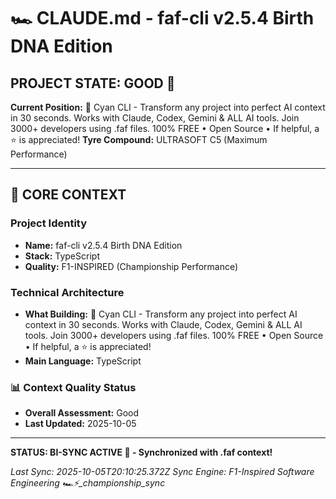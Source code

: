 # 🏎️ CLAUDE.md - faf-cli v2.5.4 Birth DNA Edition

## PROJECT STATE: GOOD 🚀
**Current Position:** 🩵 Cyan CLI - Transform any project into perfect AI context in 30 seconds. Works with Claude, Codex, Gemini & ALL AI tools. Join 3000+ developers using .faf files. 100% FREE • Open Source • If helpful, a ⭐ is appreciated!
**Tyre Compound:** ULTRASOFT C5 (Maximum Performance)

---

## 🎨 CORE CONTEXT

### Project Identity
- **Name:** faf-cli v2.5.4 Birth DNA Edition
- **Stack:** TypeScript
- **Quality:** F1-INSPIRED (Championship Performance)

### Technical Architecture
- **What Building:** 🩵 Cyan CLI - Transform any project into perfect AI context in 30 seconds. Works with Claude, Codex, Gemini & ALL AI tools. Join 3000+ developers using .faf files. 100% FREE • Open Source • If helpful, a ⭐ is appreciated!
- **Main Language:** TypeScript

### 📊 Context Quality Status
- **Overall Assessment:** Good
- **Last Updated:** 2025-10-05

---

**STATUS: BI-SYNC ACTIVE 🔗 - Synchronized with .faf context!**

*Last Sync: 2025-10-05T20:10:25.372Z*
*Sync Engine: F1-Inspired Software Engineering*
*🏎️⚡️_championship_sync*
